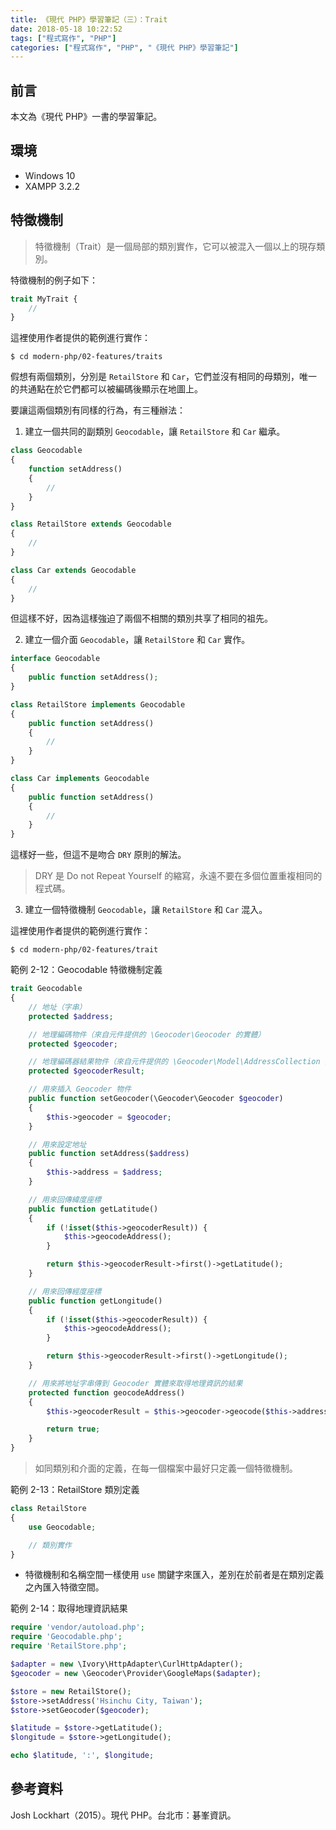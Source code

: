 ```yaml
---
title: 《現代 PHP》學習筆記（三）：Trait
date: 2018-05-18 10:22:52
tags: ["程式寫作", "PHP"]
categories: ["程式寫作", "PHP", "《現代 PHP》學習筆記"]
---
```


## 前言
本文為《現代 PHP》一書的學習筆記。

## 環境
- Windows 10
- XAMPP 3.2.2

## 特徵機制
> 特徵機制（Trait）是一個局部的類別實作，它可以被混入一個以上的現存類別。

特徵機制的例子如下：
```PHP
trait MyTrait {
    //
}
```
這裡使用作者提供的範例進行實作：
```
$ cd modern-php/02-features/traits
```
假想有兩個類別，分別是 `RetailStore` 和 `Car`，它們並沒有相同的母類別，唯一的共通點在於它們都可以被編碼後顯示在地圖上。

要讓這兩個類別有同樣的行為，有三種辦法：

1. 建立一個共同的副類別 `Geocodable`，讓 `RetailStore` 和 `Car` 繼承。

```PHP
class Geocodable 
{
    function setAddress() 
    {
        //
    }
}

class RetailStore extends Geocodable 
{
    //
}

class Car extends Geocodable 
{
    //
}
```
但這樣不好，因為這樣強迫了兩個不相關的類別共享了相同的祖先。

2. 建立一個介面 `Geocodable`，讓 `RetailStore` 和 `Car` 實作。

```PHP
interface Geocodable 
{
    public function setAddress();
}

class RetailStore implements Geocodable 
{
    public function setAddress() 
    {
        //
    }
}

class Car implements Geocodable 
{
    public function setAddress() 
    {
        //
    }
}
```
這樣好一些，但這不是吻合 `DRY` 原則的解法。

> DRY 是 Do not Repeat Yourself 的縮寫，永遠不要在多個位置重複相同的程式碼。

3. 建立一個特徵機制 `Geocodable`，讓 `RetailStore` 和 `Car` 混入。

這裡使用作者提供的範例進行實作：
```
$ cd modern-php/02-features/trait
```
範例 2-12：Geocodable 特徵機制定義
```PHP
trait Geocodable
{
    // 地址（字串）
    protected $address;

    // 地理編碼物件（來自元件提供的 \Geocoder\Geocoder 的實體）
    protected $geocoder;

    // 地理編碼器結果物件（來自元件提供的 \Geocoder\Model\AddressCollection 的實體）
    protected $geocoderResult; 

    // 用來插入 Geocoder 物件
    public function setGeocoder(\Geocoder\Geocoder $geocoder)
    {
        $this->geocoder = $geocoder;
    }

    // 用來設定地址
    public function setAddress($address)
    {
        $this->address = $address;
    }

    // 用來回傳緯度座標
    public function getLatitude()
    {
        if (!isset($this->geocoderResult)) {
            $this->geocodeAddress();
        }

        return $this->geocoderResult->first()->getLatitude();
    }

    // 用來回傳經度座標
    public function getLongitude()
    {
        if (!isset($this->geocoderResult)) {
            $this->geocodeAddress();
        }

        return $this->geocoderResult->first()->getLongitude();
    }

    // 用來將地址字串傳到 Geocoder 實體來取得地理資訊的結果
    protected function geocodeAddress()
    {
        $this->geocoderResult = $this->geocoder->geocode($this->address);

        return true;
    }
}
```
> 如同類別和介面的定義，在每一個檔案中最好只定義一個特徵機制。

範例 2-13：RetailStore 類別定義
```PHP
class RetailStore
{
    use Geocodable;

    // 類別實作
}
```
- 特徵機制和名稱空間一樣使用 `use` 關鍵字來匯入，差別在於前者是在類別定義之內匯入特徵空間。

範例 2-14：取得地理資訊結果
```PHP
require 'vendor/autoload.php';
require 'Geocodable.php';
require 'RetailStore.php';

$adapter = new \Ivory\HttpAdapter\CurlHttpAdapter();
$geocoder = new \Geocoder\Provider\GoogleMaps($adapter);

$store = new RetailStore();
$store->setAddress('Hsinchu City, Taiwan');
$store->setGeocoder($geocoder);

$latitude = $store->getLatitude();
$longitude = $store->getLongitude();

echo $latitude, ':', $longitude;
```

## 參考資料
Josh Lockhart（2015）。現代 PHP。台北市：碁峯資訊。